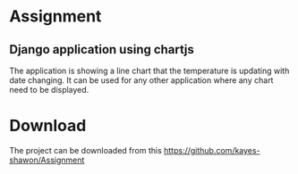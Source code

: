 # Assignment
<h2>Django application using chartjs</h2>
The application is showing a line chart that the temperature is updating with date changing. It can be used for any other
application where any chart need to be displayed.
<br>
<h1> Download </h1>
The project can be downloaded from this <a href>https://github.com/kayes-shawon/Assignment</a>
